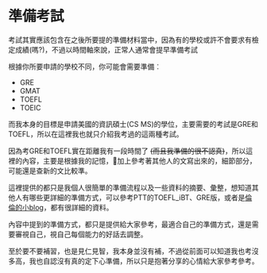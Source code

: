# 準備考試

考試其實應該包含在之後所要提的準備材料當中，因為有的學校或許不會要求有檢定成績(嗎?)，不過以時間軸來說，正常人通常會提早準備考試

根據你所要申請的學校不同，你可能會需要準備︰

- GRE
- GMAT
- TOEFL
- TOEIC

而我本身的目標是申請美國的資訊碩士(CS MS)的學位，主要需要的考試是GRE和TOEFL，所以在這裡我也就只介紹我考過的這兩種考試。

因為考GRE和TOEFL實在距離我有一段時間了 ~~(而且我準備的很不認真)~~，所以這裡的內容，主要是根據我的記憶，加上參考著其他人的文寫出來的，細節部分，可能還是查新的文比較準。

這裡提供的都只是我個人很簡單的準備流程以及一些資料的摘要、彙整，想知道其他人有哪些更詳細的準備方式，可以參考PTT的TOEFL_iBT、GRE版，或者是[倫倫的小blog](http://xination.pixnet.net/blog)，都有很詳細的資料。

內容中提到的準備方式，都只是提供給大家參考，最適合自己的準備方式，還是需要審視自己，視自己每個能力的好話去調整。

至於要不要補習，也是見仁見智，我本身並沒有補，不過從前面可以知道我也考沒多高，我也自認沒有真的定下心準備，所以只是抱著分享的心情給大家參考參考。

